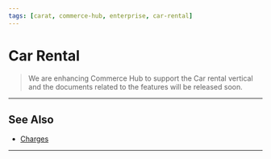 ```yaml
---
tags: [carat, commerce-hub, enterprise, car-rental]
---
```



# Car Rental

<!-- theme: danger -->
> We are enhancing Commerce Hub to support the Car rental vertical and the documents related to the features will be released soon.

---

## See Also
- [Charges](?path=docs/Resources/API-Documents/Payments/Charges.md)

---
